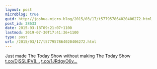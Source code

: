 ```yaml
---
layout: post
microblog: true
guid: http://joshua.micro.blog/2015/03/17/t577957864020406272.html
post_id: 38633
date: 2015-03-18T09:21:07+1100
lastmod: 2019-07-30T17:41:36+1100
type: post
url: /2015/03/17/t577957864020406272.html
---
```

Just made The Today Show without making The Today Show [t.co/DjSSLlPV8...](http://t.co/DjSSLlPV8A) [t.co/1JRdgyO6y...](http://t.co/1JRdgyO6yZ)
